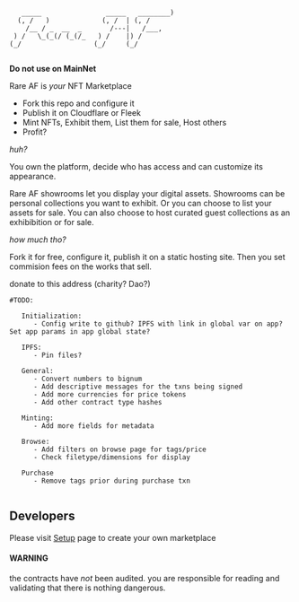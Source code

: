 

```

   _____                _____   ________) 
  (, /   )             (, /  | (, /       
    /__ / _  __  _       /---|   /___,    
 ) /   \_(_(/ (_(/_   ) /    |) /         
(_/                  (_/     (_/          
                                          

```

**Do not use on MainNet**

Rare AF is _your_ NFT Marketplace

- Fork this repo and configure it
- Publish it on Cloudflare or Fleek
- Mint NFTs, Exhibit them, List them for sale, Host others
- Profit?


*huh?*

You own the platform, decide who has access and can customize its appearance. 

Rare AF showrooms let you display your digital assets.  Showrooms can be personal collections you want to exhibit. Or you can choose to list your assets for sale. You can also choose to host curated guest collections as an exhibibition or for sale. 


*how much tho?*

Fork it for free, configure it, publish it on a static hosting site. Then you set commision fees on the works that sell.

donate to this address (charity? Dao?)

```
#TODO:

   Initialization:
      - Config write to github? IPFS with link in global var on app? Set app params in app global state?

   IPFS:
      - Pin files?

   General:
      - Convert numbers to bignum
      - Add descriptive messages for the txns being signed
      - Add more currencies for price tokens
      - Add other contract type hashes

   Minting:
      - Add more fields for metadata

   Browse:
      - Add filters on browse page for tags/price
      - Check filetype/dimensions for display

   Purchase
      - Remove tags prior during purchase txn 
   
```

## Developers
Please visit  [Setup](https://github.com/barnjamin/rareaf/wiki/Setup) page to create your own marketplace



#### WARNING #####
the contracts have _not_ been audited. you are responsible for reading and validating that there is nothing dangerous.


